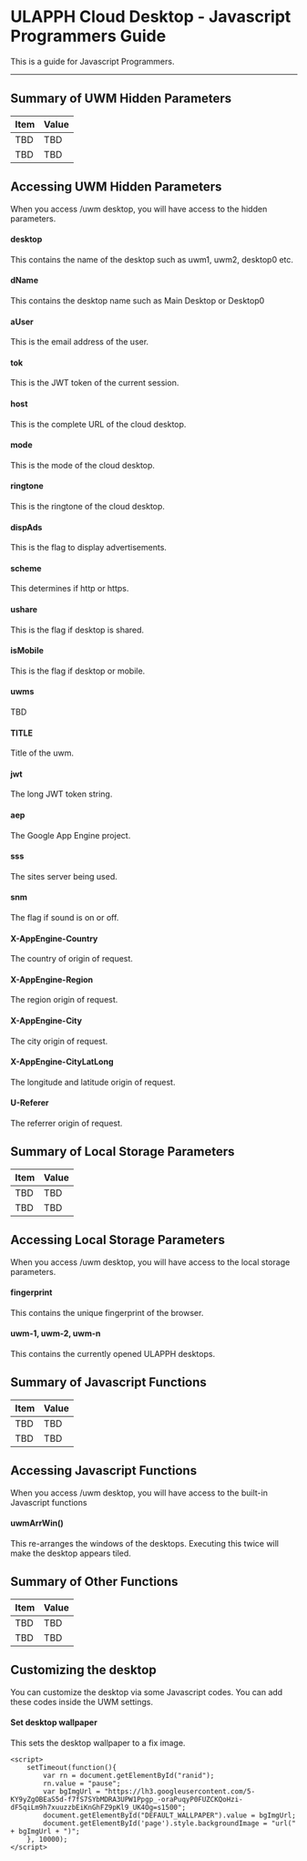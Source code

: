 ULAPPH Cloud Desktop - Javascript Programmers Guide
===================


This is a guide for Javascript Programmers.

----------

Summary of UWM Hidden Parameters
-------------

Item     | Value
-------- | ---
TBD		 | TBD
TBD		 | TBD

Accessing UWM Hidden Parameters
-------------

When you access /uwm desktop, you will have access to the hidden parameters.

#### <i class="icon-file"></i> desktop

This contains the name of the desktop such as uwm1, uwm2, desktop0 etc.

#### <i class="icon-file"></i> dName

This contains the desktop name such as Main Desktop or Desktop0

#### <i class="icon-file"></i> aUser

This is the email address of the user.

#### <i class="icon-file"></i> tok

This is the JWT token of the current session.

#### <i class="icon-file"></i> host

This is the complete URL of the cloud desktop.

#### <i class="icon-file"></i> mode

This is the mode of the cloud desktop.

#### <i class="icon-file"></i> ringtone

This is the ringtone of the cloud desktop.

#### <i class="icon-file"></i> dispAds

This is the flag to display advertisements.

#### <i class="icon-file"></i> scheme

This determines if http or https.

#### <i class="icon-file"></i> ushare

This is the flag if desktop is shared.

#### <i class="icon-file"></i> isMobile

This is the flag if desktop or mobile.

#### <i class="icon-file"></i> uwms

TBD

#### <i class="icon-file"></i> TITLE

Title of the uwm.

#### <i class="icon-file"></i> jwt

The long JWT token string.

#### <i class="icon-file"></i> aep

The Google App Engine project.

#### <i class="icon-file"></i> sss

The sites server being used.

#### <i class="icon-file"></i> snm

The flag if sound is on or off.

#### <i class="icon-file"></i> X-AppEngine-Country

The country of origin of request.

#### <i class="icon-file"></i> X-AppEngine-Region

The region origin of request.

#### <i class="icon-file"></i> X-AppEngine-City

The city origin of request.

#### <i class="icon-file"></i> X-AppEngine-CityLatLong

The longitude and latitude origin of request.

#### <i class="icon-file"></i> U-Referer

The referrer  origin of request.


Summary of Local Storage Parameters
-------------

Item     | Value
-------- | ---
TBD		 | TBD
TBD		 | TBD

Accessing Local Storage Parameters
-------------

When you access /uwm desktop, you will have access to the local storage parameters.

#### <i class="icon-file"></i> fingerprint

This contains the unique fingerprint of the browser.

#### <i class="icon-file"></i> uwm-1, uwm-2, uwm-n

This contains the currently opened ULAPPH desktops.


Summary of Javascript Functions
-------------

Item     | Value
-------- | ---
TBD		 | TBD
TBD		 | TBD

Accessing Javascript Functions
-------------

When you access /uwm desktop, you will have access to the built-in Javascript functions

#### <i class="icon-file"></i> uwmArrWin()

This re-arranges the windows of the desktops. Executing this twice will make the desktop appears tiled.


Summary of Other Functions
-------------

Item     | Value
-------- | ---
TBD		 | TBD
TBD		 | TBD

Customizing the desktop
-------------

You can customize the desktop via some Javascript codes. You can add these codes inside the UWM settings.

#### <i class="icon-file"></i> Set desktop wallpaper

This sets the desktop wallpaper to a fix image.

    <script>    
        setTimeout(function(){
            var rn = document.getElementById("ranid");
            rn.value = "pause";
            var bgImgUrl = "https://lh3.googleusercontent.com/5-KY9yZgOBEaS5d-f7fS7SYbMDRA3UPW1Ppgp_-oraPuqyP0FUZCKQoHzi-dF5qiLm9h7xuuzzbEiKnGhFZ9pKl9_UK4Og=s1500";
            document.getElementById("DEFAULT_WALLPAPER").value = bgImgUrl;
            document.getElementById('page').style.backgroundImage = "url(" + bgImgUrl + ")";    
        }, 10000);
    </script>

